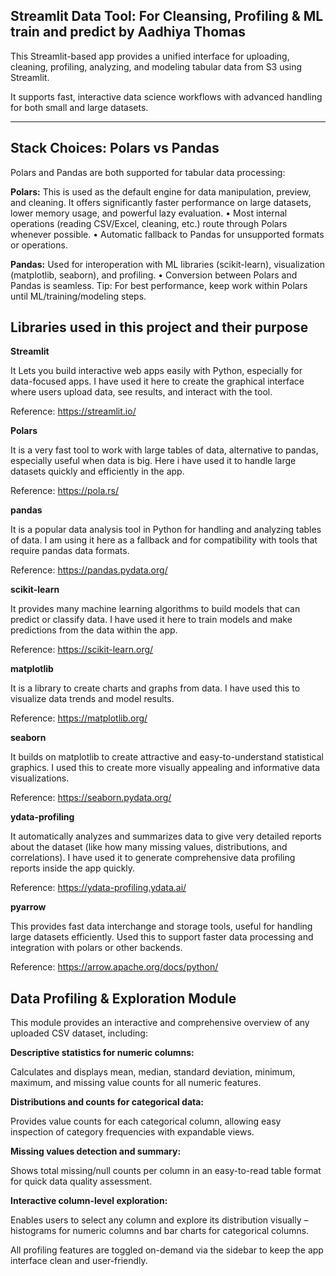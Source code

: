 ## Streamlit Data Tool:  For Cleansing, Profiling & ML train and predict by Aadhiya Thomas

This Streamlit-based app provides a unified interface for uploading, cleaning, profiling, analyzing, and modeling tabular data from S3 using Streamlit.

It supports fast, interactive data science workflows with advanced handling for both small and large datasets.
________________________________________

## Stack Choices: Polars vs Pandas

Polars and Pandas are both supported for tabular data processing:

 **Polars:** This is used as the default engine for data manipulation, preview, and cleaning. It offers significantly faster performance on large datasets, lower memory usage, and powerful lazy evaluation.
•	Most internal operations (reading CSV/Excel, cleaning, etc.) route through Polars whenever possible.
•	Automatic fallback to Pandas for unsupported formats or operations.

**Pandas:** Used for interoperation with ML libraries (scikit-learn), visualization (matplotlib, seaborn), and profiling.
•	Conversion between Polars and Pandas is seamless.
Tip: For best performance, keep work within Polars until ML/training/modeling steps.




## Libraries used in this project  and their purpose
**Streamlit**

It Lets you build interactive web apps easily with Python, especially for data-focused apps.
I have used it here to create the graphical interface where users upload data, see results, and interact with the tool.

Reference: https://streamlit.io/

**Polars**

It is a very fast tool to work with large tables of data, alternative to pandas, especially useful when data is big.
Here i have used it to handle large datasets quickly and efficiently in the app.

Reference: https://pola.rs/

**pandas**

It is a popular data analysis tool in Python for handling and analyzing tables of data.
I am using it here as a fallback and for compatibility with tools that require pandas data formats.

Reference: https://pandas.pydata.org/

**scikit-learn**

It provides many machine learning algorithms to build models that can predict or classify data.
I have used it here to train models and make predictions from the data within the app.

Reference: https://scikit-learn.org/

**matplotlib**

It is a library to create charts and graphs from data.
I have used this to visualize data trends and model results.

Reference: https://matplotlib.org/

**seaborn**

It builds on matplotlib to create attractive and easy-to-understand statistical graphics.
I used this to create more visually appealing and informative data visualizations.

Reference: https://seaborn.pydata.org/

**ydata-profiling**

It automatically analyzes and summarizes data to give very detailed reports about the dataset (like how many missing values, distributions, and correlations).
I have used it to generate comprehensive data profiling reports inside the app quickly.

Reference: https://ydata-profiling.ydata.ai/

**pyarrow**

This provides fast data interchange and storage tools, useful for handling large datasets efficiently.
Used this to support faster data processing and integration with polars or other backends.

Reference: https://arrow.apache.org/docs/python/

## Data Profiling & Exploration Module 

This module provides an interactive and comprehensive overview of any uploaded CSV dataset, including:

**Descriptive statistics for numeric columns:**

Calculates and displays mean, median, standard deviation, minimum, maximum, and missing value counts for all numeric features.

**Distributions and counts for categorical data:**

Provides value counts for each categorical column, allowing easy inspection of category frequencies with expandable views.

**Missing values detection and summary:**

Shows total missing/null counts per column in an easy-to-read table format for quick data quality assessment.

**Interactive column-level exploration:**

Enables users to select any column and explore its distribution visually – histograms for numeric columns and bar charts for categorical columns.

All profiling features are toggled on-demand via the sidebar to keep the app interface clean and user-friendly.
